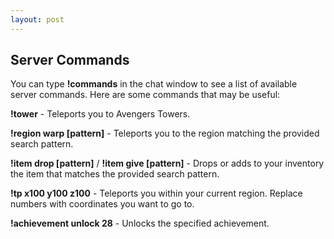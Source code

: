```yaml
---
layout: post
---
```


## Server Commands

You can type **!commands** in the chat window to see a list of available server commands. Here are some commands that may be useful:

**!tower** - Teleports you to Avengers Towers.

**!region warp [pattern]** - Teleports you to the region matching the provided search pattern.

**!item drop [pattern]** / **!item give [pattern]** - Drops or adds to your inventory the item that matches the provided search pattern.

**!tp x100 y100 z100** - Teleports you within your current region. Replace numbers with coordinates you want to go to.

**!achievement unlock 28** - Unlocks the specified achievement.

